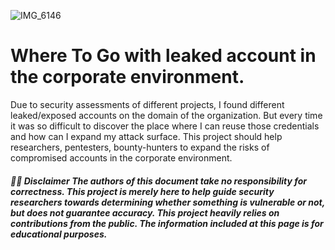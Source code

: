 
![IMG_6146](https://user-images.githubusercontent.com/25904307/104650994-55000280-56b7-11eb-978f-eb47afa21ce5.JPG)

# Where To Go with leaked account in the corporate environment.

Due to security assessments of different projects, I found different leaked/exposed accounts on the domain of the organization. But every time it was so difficult to discover the place where I can reuse those credentials and how can I expand my attack surface. 
This project should help researchers, pentesters, bounty-hunters to expand the risks of compromised accounts in the corporate environment.

##### ☝🏻 Disclaimer The authors of this document take no responsibility for correctness. This project is merely here to help guide security researchers towards determining whether something is vulnerable or not, but does not guarantee accuracy. This project heavily relies on contributions from the public. The information included at this page is for educational purposes.

 
